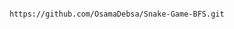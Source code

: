                                                                                                                                                                                                                                                                                                                                                                                                                                                                                                                                                                                                                                                                         https://github.com/OsamaDebsa/Snake-Game-BFS.git
